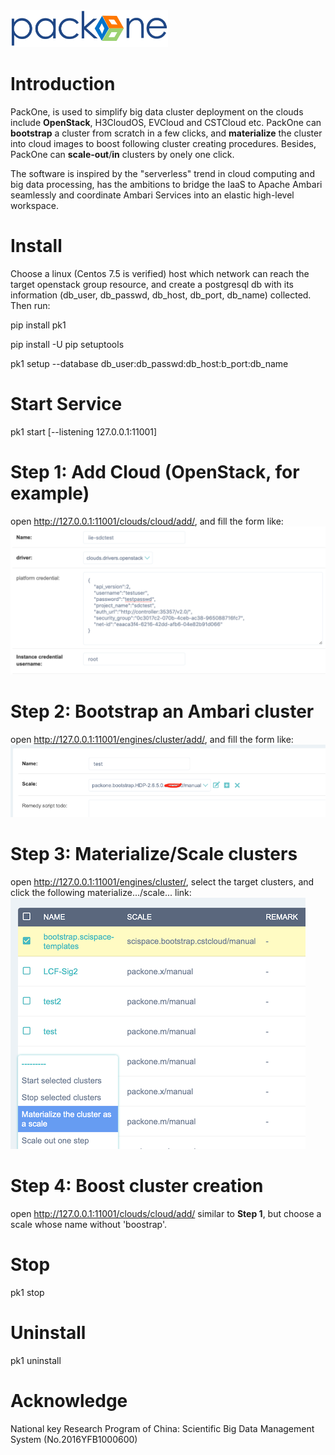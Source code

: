 <img src="pk1/static/logo-large.png" width = "50%" />

# Introduction
PackOne, is used to simplify big data cluster deployment on the clouds include **OpenStack**, H3CloudOS, EVCloud and CSTCloud etc. PackOne can **bootstrap** a cluster from scratch in a few clicks, and **materialize** the cluster into cloud images to boost following cluster creating procedures. Besides, PackOne can **scale-out**/**in** clusters by onely one click.

The software is inspired by the "serverless" trend in cloud computing and big data processing, has the ambitions to bridge the IaaS to Apache Ambari seamlessly and coordinate Ambari Services into an elastic high-level workspace.

# Install
Choose a linux (Centos 7.5 is verified) host which network can reach the target openstack group resource, and create a postgresql db with its information (db_user, db_passwd, db_host, db_port, db_name) collected. Then run:

pip install pk1

pip install -U pip setuptools

pk1 setup --database db_user:db_passwd:db_host:b_port:db_name

# Start Service
pk1 start [--listening 127.0.0.1:11001]

# Step 1: Add Cloud (OpenStack, for example)
open http://127.0.0.1:11001/clouds/cloud/add/, and fill the form like:
<img src="pk1/static/intro-cloud.png"/>

# Step 2: Bootstrap an Ambari cluster
open http://127.0.0.1:11001/engines/cluster/add/, and fill the form like:
<img src="pk1/static/intro-bootstrap.png"/>

# Step 3: Materialize/Scale clusters
open http://127.0.0.1:11001/engines/cluster/, select the target clusters, and click the following materialize.../scale... link:
<img src="pk1/static/intro-materialize.png"/>

# Step 4: Boost cluster creation
open http://127.0.0.1:11001/clouds/cloud/add/ similar to **Step 1**, but choose a scale whose name without 'boostrap'.

# Stop
pk1 stop

# Uninstall 
pk1 uninstall

# Acknowledge
National key Research Program of China: Scientific Big Data Management System (No.2016YFB1000600)
